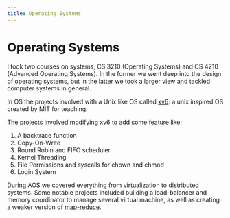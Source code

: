 ```yaml
---
title: Operating Systems
---
```


# Operating Systems

I took two courses on systems, CS 3210 (Operating Systems) and CS 4210 (Advanced Operating Systems). In the former we went deep into the design of operating systems, but in the latter we took a larger view and tackled computer systems in general.

In OS the projects involved with a Unix like OS called [xv6](https://pdos.csail.mit.edu/6.828/2012/xv6.html): a unix inspired OS created by MIT for teaching.

The projects involved modifying xv6 to add some feature like:
1. A backtrace function
2. Copy-On-Write
3. Round Robin and FIFO scheduler
4. Kernel Threading
5. File Permissions and syscalls for chown and chmod
6. Login System

During AOS we covered everything from virtualization to distributed systems. Some notable projects included building a load-balancer and memory coordinator to manage several virtual machine, as well as creating a weaker version of [map-reduce](https://static.googleusercontent.com/media/research.google.com/en//archive/mapreduce-osdi04.pdf).
